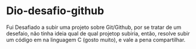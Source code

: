 # Dio-desafio-github
Fui Desafiado a subir uma projeto sobre Git/Github, por se tratar de um desefaio, não tinha ideia qual 
de qual projetop subiria, então, resolve subir um código em na linguagem C (gosto muito), e vale a pena compartilhar.
